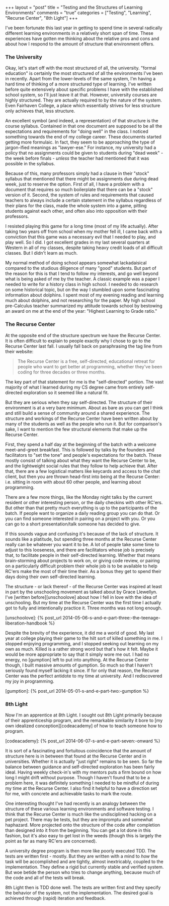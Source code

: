 +++
layout = "post"
title = "Testing and the Structures of Learning Environments"
comments = "true"
categories = ["Testing", "Learning", "Recurse Center", "8th Light"]
+++

I've been fortunate this last year in getting to spend time in several
radically different learning environments in a relatively short span
of time. These experiences have gotten me thinking about the relative
pros and cons and about how I respond to the amount of structure that
environment offers.

<!--more-->

### The University

Okay, let's start off with the most structured of all, the
university. "formal education" is certainly the most structured of all
the environments I've been in recently. Apart from the lower-levels of
the same system, I'm having a hard time of thinking of a more
structured type of learning. I've written before quite extensively
about specific problems I have with the established school system, so
I'll just leave it at that. However, university courses are highly
structured. They are actually required to by the nature of the
system. Even Fairhaven College, a place which essentially strives for
less structure only achieves that, less structure.

An excellent symbol (and indeed, a representation) of that structure
is the course syllabus. Contained in that one document are supposed to
be all the expectations and requirements for "doing well" in the
class. I noticed something towards the end of my college career. These
documents started getting more formulaic. In fact, they seem to be
approaching the type of jargon-ified meanings as "lawyer-ese." For
instance, my university had a policy that no assignments could be
given to students during "dead week" - the week before finals -
*unless* the teacher had mentioned that it was possible in the
syllabus.

Because of this, many professors simply had a clause in their "stock"
syllabus that mentioned that there might be assignments due during
dead week, just to reserve the option. First of all, I have a problem
with a document that requires so much boilerplate that there can be a
"stock" version of it. Second, the system of rules and requirements
that caused teachers to always include a certain statement in the
syllabus regardless of their plans for the class, made the whole
system into a game, pitting students against each other, and often
also into opposition with their professors.

I resisted playing this game for a long time (most of my life
actually). After taking two years off from school when my mother fell
ill, I came back with a conviction that this game was a necessary evil
that I needed to play, and play well. So I did. I got excellent grades
in my last several quarters at Western in all of my classes, despite
taking heavy credit loads of all difficult classes. But I didn't learn
as much.

My normal method of doing school appears somewhat lackadaisical
compared to the studious diligence of many "good" students. But part
of the reason for this is that I tend to follow my interests, and go
well beyond what is being asked of me by the teacher. A classic
example was a paper I needed to write for a history class in high
school. I needed to do research on some historical topic, but on the
way I stumbled upon some fascinating information about dolphins. I
spent most of my evening reading and learning much about dolphins, and
not researching for the paper. My high school pre-Calculus teacher
summarized my attitude towards school by bestowing an award on me at
the end of the year: "Highest Learning to Grade ratio."

### The Recurse Center

At the opposite end of the structure spectrum we have the Recurse
Center. It is often difficult to explain to people exactly why I chose
to go to the Recurse Center last fall. I usually fall back on
paraphrasing the tag line from their website:

> The Recurse Center is a free, self-directed, educational retreat for
> people who want to get better at programming, whether they've been
> coding for three decades or three months.

The key part of that statement for me is the "self-directed"
portion. The vast majority of what I learned during my CS degree came
from entirely self-directed exploration so it seemed like a natural
fit.

But they are serious when they say self-directed. The structure of
their environment is at a very bare minimum. About as bare as you can
get I think and still build a sense of community around a shared
experience. The structure and workings of the Recurse Center have been
written about by many of the students as well as the people who run
it. But for comparison's sake, I want to mention the few structural
elements that make up the Recurse Center.

First, they spend a half day at the beginning of the batch with a
welcome meet-and-greet breakfast. This is followed by talks by the
founders and facilitators to "set the tone" and people's expectations
for the batch. These mostly consist of talking about what they want
the Recurse Center to be, and the lightweight social rules that they
follow to help achieve that. After that, there are a few logistical
matters like keycards and access to the chat client, but then you are
thrown head-first into being at the Recurse Center: i.e. sitting in
room with about 60 other people, and learning about programming.

There are a few more things, like the Monday night talks by the
current resident or other interesting person, or the daily checkins
with other RC'ers. But other than that pretty much everything is up to
the participants of the batch. If people want to organize a daily
reading group you can do that. Or you can find someone interested in
pairing on a project with you. Or you can go to a short
presentation/talk someone has decided to give.

If this sounds vague and confusing it's because of the lack of
structure. It sounds like a platitude, but spending three months at
the Recurse Center really can be whatever you want it to be. A lot of
people take some time to adjust to this looseness, and there are
facilitators whose job is precisely that, to facilitate people in
their self-directed learning. Whether that means brain-storming about
projects to work on, or giving code review, or pairing on a
particularly difficult problem their whole job is to be available to
help RC'ers make the most of their time their. As a bonus they get to
spend their days doing their own self-directed learning.

The structure - or lack thereof - of the Recurse Center was inspired
at least in part by the unschooling movement as talked about by Grace
Llewellyn. I've [written before][unschoolove] about how I fell in love
with the idea of unschooling. But my time at the Recurse Center was
the first time I actually got to fully and intentionally practice
it. Three months was not long enough.

[unschoolove]: {% post_url 2014-05-06-s-and-e-part-three:-the-teenage-liberation-handbook %}

Despite the brevity of the experience, it did me a world of good. My
last year at college playing their game to the hilt sort of killed
something in me. I stopped enjoying programming, and I stopped seeking
out learning on my own as much. Killed is a rather strong word but
that's how it felt. Maybe it would be more appropriate to say that it
simply wore me out. I had no energy, no [gumption] left to put into
anything. At the Recurse Center though, I built massive amounts of
gumption. So much so that I haven't seriously found myself lacking it
since. If for only that reason, the Recurse Center was the perfect
antidote to my time at university. And I rediscovered my joy in
programming.

[gumption]: {% post_url 2014-05-01-s-and-e-part-two:-gumption %}

### 8th Light

Now I'm an apprentice at 8th Light. I sought out 8th Light primarily
because of their apprenticeship program, and the remarkable similarity
it bore to [my own idealized conception][codeacademy] of how to teach
someone how to program.

[codeacademy]: {% post_url 2014-06-07-s-and-e-part-seven:-onward %}

It is sort of a fascinating and fortuitous coincidence that the amount
of structure here is in between that found at the Recurse Center and
in universities. Whether it is actually "just right" remains to be
seen. So far the balance between guidance and self-directed
exploration has been fairly ideal. Having weekly check-in's with my
mentors puts a firm bound on how long I might drift without
purpose. Though I haven't found that to be a problem here, it was
definitely something I needed to be mindful of during my time at the
Recurse Center. I also find it helpful to have a direction set for me,
with concrete and achievable tasks to mark the route.

One interesting thought I've had recently is an analogy between the
structure of these various learning environments and software testing.
I think that the Recurse Center is much like the undisciplined hacking
on a pet project. There may be tests, but they are impromptu and
somewhat haphazard. More projected onto the structure of the code
after completion than designed into it from the beginning. You can get
a lot done in this fashion, but it's also easy to get lost in the
weeds (though this is largely the point as far as many RC'ers are
concerned).

A university degree program is then more like poorly executed TDD. The
tests are written first - mostly. But they are written with a mind to
*how* the task will be accomplished and are tightly, almost
inextricably, coupled to the implementation. They define a rigid but
currently stable and verified system. But woe betide the person who
tries to change anything, because much of the code and all of the
tests will break.

8th Light then is TDD done well. The tests are written first and they
specify the behavior of the system, not the implementation. The
desired goal is achieved through (rapid) iteration and feedback.
